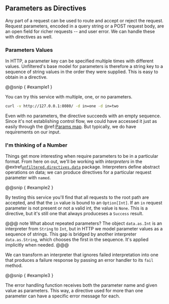 Parameters as Directives
------------------------

Any part of a request can be used to route and accept or reject the
request. Request parameters, encoded in a query string or a POST
request body, are an open field for richer requests -- and user error.
We can handle these with directives as well.

### Parameters Values

In HTTP, a parameter key can be specified multiple times with
different values. Unfiltered's base model for parameters is therefore
a string key to a sequence of string values in the order they were
supplied. This is easy to obtain in a directive.

@@snip [ ](../../main/scala/07/b.scala) { #example1 }

You can try this service with multiple, one, or no parameters.

```sh
curl -v http://127.0.0.1:8080/ -d in=one -d in=two
```

Even with no parameters, the directive succeeds with an empty
sequence. Since it's not establishing control flow, we could have
accessed it just as easily through the @ref:[Params map][params]. But
typically, we do have requirements on our input.

[params]: ../06/b.md

### I'm thinking of a Number

Things get more interesting when require parameters to be in a
particular format. From here on out, we'll be working with
*interpreters* in the @extref[`unfiltered.directives.data`](unidoc:unfiltered/directives/data/index)
package. Interpreters define abstract operations on data; we can
produce directives for a particular request parameter with `named`.

@@snip [ ](../../main/scala/07/b.scala) { #example2 }

By testing this service you'll find that all requests to the root path
are accepted, and that the `in` value is bound to an `Option[Int]`. If
an `in` request parameter is not present or not a valid int, the value
is `None`. This is a directive, but it's still one that always
produceses a `Success` result.

@@@ note
What about repeated parameters? The object `data.as.Int` is an
interpreter from `String` to `Int`, but in HTTP we model parameter
values as a sequence of strings. This gap is bridged by another
interpreter `data.as.String`, which chooses the first in the
sequence. It's applied implicitly when needed.
@@@

We can transform an interpreter that ignores failed interpretation
into one that produces a failure response by passing an error handler
to its `fail` method.

@@snip [ ](../../main/scala/07/b.scala) { #example3 }

The error handling function receives both the parameter name and given
value as parameters. This way, a directive used for more than one
parameter can have a specific error message for each.
